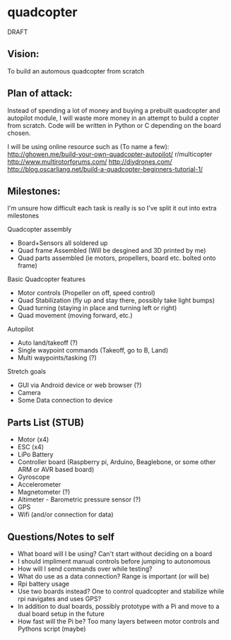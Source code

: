 quadcopter
==========

DRAFT

Vision:
-----
To build an automous quadcopter from scratch

Plan of attack:
----------------------------
Instead of spending a lot of money and buying a prebuilt quadcopter and autopilot module, I will waste more money in an attempt to build a copter from scratch. Code will be written in Python or C depending on the board chosen.

I will be using online resource such as (To name a few):
http://ghowen.me/build-your-own-quadcopter-autopilot/ 
r/multicopter
http://www.multirotorforums.com/
http://diydrones.com/
http://blog.oscarliang.net/build-a-quadcopter-beginners-tutorial-1/

Milestones:
-----------
I'm unsure how difficult each task is really is so I've split it out into extra milestones

Quadcopter assembly
- Board+Sensors all soldered up
- Quad frame Assembled (Will be desgined and 3D printed by me)
- Quad parts assembled (ie motors, propellers, board etc. bolted onto frame)

Basic Quadcopter features
- Motor controls (Propeller on off, speed control)
- Quad Stabilization (fly up and stay there, possibly take light bumps)
- Quad turning (staying in place and turning left or right)
- Quad movement (moving forward, etc.)

Autopilot
- Auto land/takeoff (?)
- Single waypoint commands (Takeoff, go to B, Land)
- Multi waypoints/tasking (?)

Stretch goals
- GUI via Android device or web browser (?)
- Camera
- Some Data connection to device

Parts List (STUB)
----------------
- Motor (x4)
- ESC (x4)
- LiPo Battery
- Controller board (Raspberry pi, Arduino, Beaglebone, or some other ARM or AVR based board)
- Gyroscope
- Accelerometer
- Magnetometer (?)
- Altimeter - Barometric pressure sensor (?)
- GPS
- Wifi (and/or connection for data)

Questions/Notes to self
--------------------------
- What board will I be using? Can't start without deciding on a board
- I should impliment manual controls before jumping to autonomous
- How will I send commands over while testing?
- What do use as a data connection? Range is important (or will be)
- Rpi battery usage
- Use two boards instead? One to control quadcopter and stabilize while rpi navigates and uses GPS? 
- In addition to dual boards, possibly prototype with a Pi and move to a dual board setup in the future
- How fast will the Pi be? Too many layers between motor controls and Pythons script (maybe)
